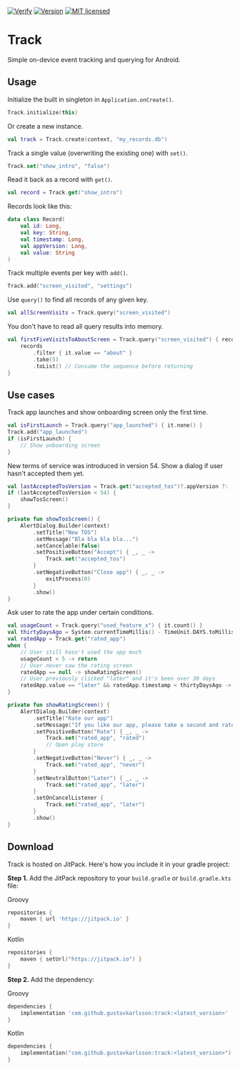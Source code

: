 [![Verify](https://github.com/gustavkarlsson/track/workflows/Verify/badge.svg)](https://github.com/gustavkarlsson/track/actions)
[![Version](https://jitpack.io/v/gustavkarlsson/track.svg)](https://jitpack.io/#gustavkarlsson/track)
[![MIT licensed](https://img.shields.io/badge/license-MIT-blue.svg)](https://github.com/gustavkarlsson/track/blob/master/LICENSE.md)

# Track

Simple on-device event tracking and querying for Android.

## Usage

Initialize the built in singleton in `Application.onCreate()`.

```kotlin
Track.initialize(this)
```

Or create a new instance.

```kotlin
val track = Track.create(context, "my_records.db")
```

Track a single value (overwriting the existing one) with `set()`.

```kotlin
Track.set("show_intro", "false")
```

Read it back as a record with `get()`.

```kotlin
val record = Track.get("show_intro")
```

Records look like this:

```kotlin
data class Record(
    val id: Long,
    val key: String,
    val timestamp: Long,
    val appVersion: Long,
    val value: String
)
```

Track multiple events per key with `add()`.

```kotlin
Track.add("screen_visited", "settings")
```

Use `query()` to find all records of any given key.

```kotlin
val allScreenVisits = Track.query("screen_visited")
```

You don't have to read all query results into memory.

```kotlin
val firstFiveVisitsToAboutScreen = Track.query("screen_visited") { records ->
    records
        .filter { it.value == "about" }
        .take(5)
        .toList() // Consume the sequence before returning
}
```

## Use cases

Track app launches and show onboarding screen only the first time.

```kotlin
val isFirstLaunch = Track.query("app_launched") { it.none() }
Track.add("app_launched")
if (isFirstLaunch) {
    // Show onboarding screen
}
```

New terms of service was introduced in version 54.
Show a dialog if user hasn't accepted them yet.

```kotlin
val lastAcceptedTosVersion = Track.get("accepted_tos")?.appVersion ?: -1
if (lastAcceptedTosVersion < 54) {
    showTosScreen()
}

private fun showTosScreen() {
    AlertDialog.Builder(context)
        .setTitle("New TOS")
        .setMessage("Bla bla bla bla...")
        .setCancelable(false)
        .setPositiveButton("Accept") { _, _ ->
            Track.set("accepted_tos")
        }
        .setNegativeButton("Close app") { _, _ ->
            exitProcess(0)
        }
        .show()
}
```

Ask user to rate the app under certain conditions.

```kotlin
val usageCount = Track.query("used_feature_x") { it.count() }
val thirtyDaysAgo = System.currentTimeMillis() - TimeUnit.DAYS.toMillis(30)
val ratedApp = Track.get("rated_app")
when {
    // User still hasn't used the app much
    usageCount < 5 -> return
    // User never saw the rating screen
    ratedApp == null -> showRatingScreen()
    // User previously clicked "later" and it's been over 30 days
    ratedApp.value == "later" && ratedApp.timestamp < thirtyDaysAgo -> showRatingScreen()
}

private fun showRatingScreen() {
    AlertDialog.Builder(context)
        .setTitle("Rate our app")
        .setMessage("If you like our app, please take a second and rate it on the Play Store!")
        .setPositiveButton("Rate") { _, _ ->
            Track.set("rated_app", "rated")
            // Open play store
        }
        .setNegativeButton("Never") { _, _ ->
            Track.set("rated_app", "never")
        }
        .setNeutralButton("Later") { _, _ ->
            Track.set("rated_app", "later")
        }
        .setOnCancelListener {
            Track.set("rated_app", "later")
        }
        .show()
}
```

## Download

Track is hosted on JitPack. Here's how you include it in your gradle project:

**Step 1.** Add the JitPack repository to your `build.gradle` or `build.gradle.kts` file:

Groovy
```groovy
repositories {
    maven { url 'https://jitpack.io' }
}
```

Kotlin
```kotlin
repositories {
    maven { setUrl("https://jitpack.io") }
}
```

**Step 2.** Add the dependency:

Groovy
```groovy
dependencies {
    implementation 'com.github.gustavkarlsson:track:<latest_version>'
}
```

Kotlin
```kotlin
dependencies {
    implementation("com.github.gustavkarlsson:track:<latest_version>")
}
```

